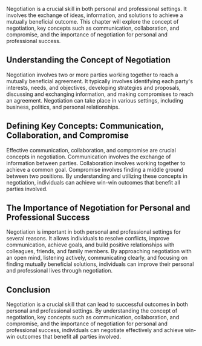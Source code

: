 
Negotiation is a crucial skill in both personal and professional settings. It involves the exchange of ideas, information, and solutions to achieve a mutually beneficial outcome. This chapter will explore the concept of negotiation, key concepts such as communication, collaboration, and compromise, and the importance of negotiation for personal and professional success.

Understanding the Concept of Negotiation
----------------------------------------

Negotiation involves two or more parties working together to reach a mutually beneficial agreement. It typically involves identifying each party's interests, needs, and objectives, developing strategies and proposals, discussing and exchanging information, and making compromises to reach an agreement. Negotiation can take place in various settings, including business, politics, and personal relationships.

Defining Key Concepts: Communication, Collaboration, and Compromise
-------------------------------------------------------------------

Effective communication, collaboration, and compromise are crucial concepts in negotiation. Communication involves the exchange of information between parties. Collaboration involves working together to achieve a common goal. Compromise involves finding a middle ground between two positions. By understanding and utilizing these concepts in negotiation, individuals can achieve win-win outcomes that benefit all parties involved.

The Importance of Negotiation for Personal and Professional Success
-------------------------------------------------------------------

Negotiation is important in both personal and professional settings for several reasons. It allows individuals to resolve conflicts, improve communication, achieve goals, and build positive relationships with colleagues, friends, and family members. By approaching negotiation with an open mind, listening actively, communicating clearly, and focusing on finding mutually beneficial solutions, individuals can improve their personal and professional lives through negotiation.

Conclusion
----------

Negotiation is a crucial skill that can lead to successful outcomes in both personal and professional settings. By understanding the concept of negotiation, key concepts such as communication, collaboration, and compromise, and the importance of negotiation for personal and professional success, individuals can negotiate effectively and achieve win-win outcomes that benefit all parties involved.
